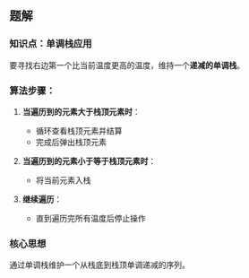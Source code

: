 ## 题解

### 知识点：单调栈应用

要寻找右边第一个比当前温度更高的温度，维持一个**递减的单调栈**。

### 算法步骤：

1. **当遍历到的元素大于栈顶元素时**：
   - 循环查看栈顶元素并结算
   - 完成后弹出栈顶元素

2. **当遍历到的元素小于等于栈顶元素时**：
   - 将当前元素入栈

3. **继续遍历**：
   - 直到遍历完所有温度后停止操作

### 核心思想
通过单调栈维护一个从栈底到栈顶单调递减的序列。